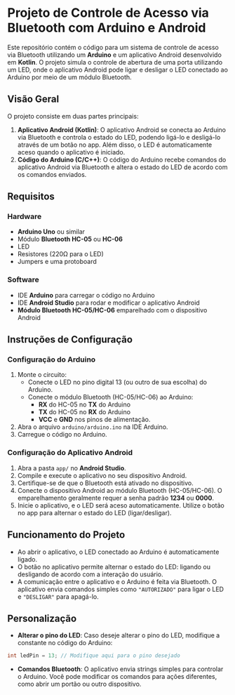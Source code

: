 # Projeto de Controle de Acesso via Bluetooth com Arduino e Android

Este repositório contém o código para um sistema de controle de acesso via Bluetooth utilizando um **Arduino** e um aplicativo Android desenvolvido em **Kotlin**. O projeto simula o controle de abertura de uma porta utilizando um LED, onde o aplicativo Android pode ligar e desligar o LED conectado ao Arduino por meio de um módulo Bluetooth.

## Visão Geral

O projeto consiste em duas partes principais:

1. **Aplicativo Android (Kotlin)**: O aplicativo Android se conecta ao Arduino via Bluetooth e controla o estado do LED, podendo ligá-lo e desligá-lo através de um botão no app. Além disso, o LED é automaticamente aceso quando o aplicativo é iniciado.
2. **Código do Arduino (C/C++)**: O código do Arduino recebe comandos do aplicativo Android via Bluetooth e altera o estado do LED de acordo com os comandos enviados.

## Requisitos

### Hardware

- **Arduino Uno** ou similar
- Módulo **Bluetooth HC-05** ou **HC-06**
- LED
- Resistores (220Ω para o LED)
- Jumpers e uma protoboard

### Software

- IDE **Arduino** para carregar o código no Arduino
- IDE **Android Studio** para rodar e modificar o aplicativo Android
- **Módulo Bluetooth HC-05/HC-06** emparelhado com o dispositivo Android

## Instruções de Configuração

### Configuração do Arduino

1. Monte o circuito:
   - Conecte o LED no pino digital 13 (ou outro de sua escolha) do Arduino.
   - Conecte o módulo Bluetooth (HC-05/HC-06) ao Arduino:
     - **RX** do HC-05 no **TX** do Arduino
     - **TX** do HC-05 no **RX** do Arduino
     - **VCC** e **GND** nos pinos de alimentação.
2. Abra o arquivo `arduino/arduino.ino` na IDE Arduino.
3. Carregue o código no Arduino.

### Configuração do Aplicativo Android

1. Abra a pasta `app/` no **Android Studio**.
2. Compile e execute o aplicativo no seu dispositivo Android.
3. Certifique-se de que o Bluetooth está ativado no dispositivo.
4. Conecte o dispositivo Android ao módulo Bluetooth (HC-05/HC-06). O emparelhamento geralmente requer a senha padrão **1234** ou **0000**.
5. Inicie o aplicativo, e o LED será aceso automaticamente. Utilize o botão no app para alternar o estado do LED (ligar/desligar).

## Funcionamento do Projeto

- Ao abrir o aplicativo, o LED conectado ao Arduino é automaticamente ligado.
- O botão no aplicativo permite alternar o estado do LED: ligando ou desligando de acordo com a interação do usuário.
- A comunicação entre o aplicativo e o Arduino é feita via Bluetooth. O aplicativo envia comandos simples como `"AUTORIZADO"` para ligar o LED e `"DESLIGAR"` para apagá-lo.

## Personalização

- **Alterar o pino do LED**: Caso deseje alterar o pino do LED, modifique a constante no código do Arduino:

```cpp
int ledPin = 13; // Modifique aqui para o pino desejado
```

- **Comandos Bluetooth**: O aplicativo envia strings simples para controlar o Arduino. Você pode modificar os comandos para ações diferentes, como abrir um portão ou outro dispositivo.
